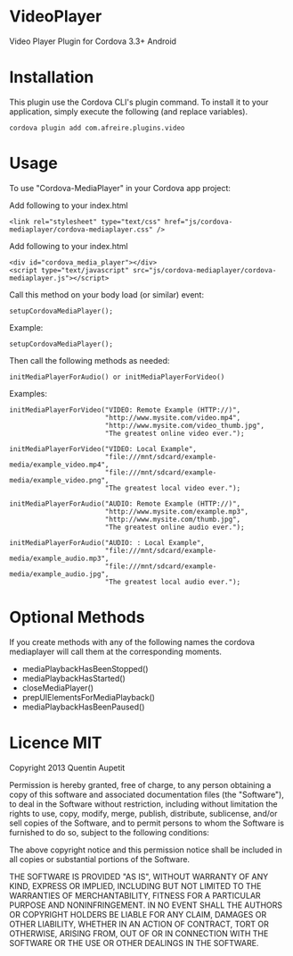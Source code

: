 VideoPlayer
===========

Video Player Plugin for Cordova 3.3+ Android


# Installation

This plugin use the Cordova CLI's plugin command. To install it to your application, simply execute the following (and replace variables).

```
cordova plugin add com.afreire.plugins.video
```

# Usage

To use "Cordova-MediaPlayer" in your Cordova app project:

Add following to your index.html <head>

    <link rel="stylesheet" type="text/css" href="js/cordova-mediaplayer/cordova-mediaplayer.css" />
    
Add following to your index.html <body>

    <div id="cordova_media_player"></div>
    <script type="text/javascript" src="js/cordova-mediaplayer/cordova-mediaplayer.js"></script>

Call this method on your body load (or similar) event:

    setupCordovaMediaPlayer();

Example:

    setupCordovaMediaPlayer();

Then call the following methods as needed:

    initMediaPlayerForAudio() or initMediaPlayerForVideo()

Examples:

    initMediaPlayerForVideo("VIDEO: Remote Example (HTTP://)",
                            "http://www.mysite.com/video.mp4",
                            "http://www.mysite.com/video_thumb.jpg",
                            "The greatest online video ever.");

    initMediaPlayerForVideo("VIDEO: Local Example",
                            "file:///mnt/sdcard/example-media/example_video.mp4",
                            "file:///mnt/sdcard/example-media/example_video.png",
                            "The greatest local video ever.");

    initMediaPlayerForAudio("AUDIO: Remote Example (HTTP://)",
                            "http://www.mysite.com/example.mp3",
                            "http://www.mysite.com/thumb.jpg",
                            "The greatest online audio ever.");

    initMediaPlayerForAudio("AUDIO: : Local Example",
                            "file:///mnt/sdcard/example-media/example_audio.mp3",
                            "file:///mnt/sdcard/example-media/example_audio.jpg",
                            "The greatest local audio ever.");

# Optional Methods

If you create methods with any of the following names the cordova mediaplayer will call them at the corresponding moments.

- mediaPlaybackHasBeenStopped()
- mediaPlaybackHasStarted()
- closeMediaPlayer()
- prepUIElementsForMediaPlayback()
- mediaPlaybackHasBeenPaused()

# Licence MIT

Copyright 2013 Quentin Aupetit

Permission is hereby granted, free of charge, to any person obtaining a copy of this software and associated documentation files (the "Software"), to deal in the Software without restriction, including without limitation the rights to use, copy, modify, merge, publish, distribute, sublicense, and/or sell copies of the Software, and to permit persons to whom the Software is furnished to do so, subject to the following conditions:

The above copyright notice and this permission notice shall be included in all copies or substantial portions of the Software.

THE SOFTWARE IS PROVIDED "AS IS", WITHOUT WARRANTY OF ANY KIND, EXPRESS OR IMPLIED, INCLUDING BUT NOT LIMITED TO THE WARRANTIES OF MERCHANTABILITY, FITNESS FOR A PARTICULAR PURPOSE AND NONINFRINGEMENT. IN NO EVENT SHALL THE AUTHORS OR COPYRIGHT HOLDERS BE LIABLE FOR ANY CLAIM, DAMAGES OR OTHER LIABILITY, WHETHER IN AN ACTION OF CONTRACT, TORT OR OTHERWISE, ARISING FROM, OUT OF OR IN CONNECTION WITH THE SOFTWARE OR THE USE OR OTHER DEALINGS IN THE SOFTWARE.